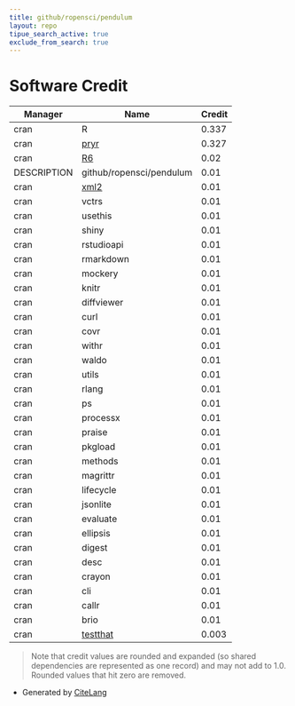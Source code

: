 ```yaml
---
title: github/ropensci/pendulum
layout: repo
tipue_search_active: true
exclude_from_search: true
---
```

# Software Credit

|Manager|Name|Credit|
|-------|----|------|
|cran|R|0.337|
|cran|[pryr](https://github.com/hadley/pryr)|0.327|
|cran|[R6](https://r6.r-lib.org)|0.02|
|DESCRIPTION|github/ropensci/pendulum|0.01|
|cran|[xml2](https://xml2.r-lib.org/)|0.01|
|cran|vctrs|0.01|
|cran|usethis|0.01|
|cran|shiny|0.01|
|cran|rstudioapi|0.01|
|cran|rmarkdown|0.01|
|cran|mockery|0.01|
|cran|knitr|0.01|
|cran|diffviewer|0.01|
|cran|curl|0.01|
|cran|covr|0.01|
|cran|withr|0.01|
|cran|waldo|0.01|
|cran|utils|0.01|
|cran|rlang|0.01|
|cran|ps|0.01|
|cran|processx|0.01|
|cran|praise|0.01|
|cran|pkgload|0.01|
|cran|methods|0.01|
|cran|magrittr|0.01|
|cran|lifecycle|0.01|
|cran|jsonlite|0.01|
|cran|evaluate|0.01|
|cran|ellipsis|0.01|
|cran|digest|0.01|
|cran|desc|0.01|
|cran|crayon|0.01|
|cran|cli|0.01|
|cran|callr|0.01|
|cran|brio|0.01|
|cran|[testthat](https://testthat.r-lib.org)|0.003|


> Note that credit values are rounded and expanded (so shared dependencies are represented as one record) and may not add to 1.0. Rounded values that hit zero are removed.


- Generated by [CiteLang](https://github.com/vsoch/citelang)
